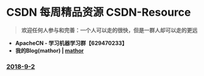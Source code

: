 # CSDN 每周精品资源 CSDN-Resource
> **欢迎任何人参与和完善：一个人可以走的很快，但是一群人却可以走的更远**

* **ApacheCN - 学习机器学习群【629470233】**
* **我的Blog(mathor) | [mathor](https://www.wmathor.com)**
### [2018-9-2]()
